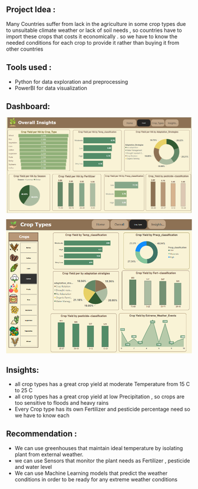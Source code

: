 
## Project Idea :
Many Countries suffer from lack in the  agriculture in some crop types due to unsuitable climate weather or lack of soil needs , so countries  have to import these crops that costs it economically . 
so we have to know the needed conditions for each crop to provide it rather than buying it from other countries
## Tools used :
- Python for data exploration and preprocessing
- PowerBI for data visualization
## Dashboard:
![climate-change-on-agriculture-python-powerBI](https://github.com/Arwa988/climate-change-on-agriculture-python-PowerBI-/blob/main/images/dash1.png)

![climate-change-on-agriculture-python-powerBI](https://github.com/Arwa988/climate-change-on-agriculture-python-PowerBI-/blob/main/images/dash2.png)
## Insights:
-  all crop types  has a great crop yield at moderate Temperature from 15 C to 25 C
-  all crop types  has a great crop yield at low Precipitation , so crops are too sensitive to floods and heavy rains
-  Every Crop type has its own Fertilizer and pesticide percentage need so we have to know each
## Recommendation :
- We can use greenhouses that maintain ideal temperature by isolating plant from external weather.
- we can use Sensors that monitor the plant needs as Fertilizer , pesticide and  water level 
- We can use Machine Learning models that predict the weather conditions in order to be ready for any extreme weather conditions
